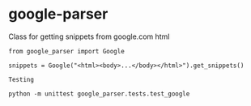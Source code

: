 google-parser
==========

Class for getting snippets from google.com html


```
from google_parser import Google

snippets = Google("<html><body>...</body></html>").get_snippets()

Testing

python -m unittest google_parser.tests.test_google

```
